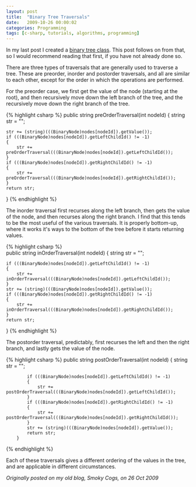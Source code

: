 ```yaml
---
layout: post
title:  "Binary Tree Traversals"
date:   2009-10-26 00:00:02
categories: Programming
tags: [c-sharp, tutorials, algorithms, programming]
---
```


In my last post I created a [binary tree class](/programming/2009/10/26/an-implementation-of-a-binary-tree-in-csharp.html). This post follows on from that, so I would recommend reading that first, if you have not already done so.

There are three types of traversals that are generally used to traverse a tree. These are preorder, inorder and postorder traversals, and all are similar to each other, except for the order in which the operations are performed.

For the preorder case, we first get the value of the node (starting at the root), and then recursively move down the left branch of the tree, and the recursively move down the right branch of the tree.

{% highlight csharp %}
public string preOrderTraversal(int nodeId)
{
	string str = "";

	str += (string)(((BinaryNode)nodes[nodeId]).getValue());
	if (((BinaryNode)nodes[nodeId]).getLeftChildId() != -1)
	{
		str += preOrderTraversal(((BinaryNode)nodes[nodeId]).getLeftChildId());
	}
	if (((BinaryNode)nodes[nodeId]).getRightChildId() != -1)
	{
		str += preOrderTraversal(((BinaryNode)nodes[nodeId]).getRightChildId());
	}
	return str;
}
{% endhighlight %}
<!--more-->

The inorder traversal first recurses along the left branch, then gets the value of the node, and then recurses along the right branch. I find that this tends to be the most useful of the various traversals. It is properly bottom-up, where it works it's ways to the bottom of the tree before it starts returning values.

{% highlight csharp %}        
public string inOrderTraversal(int nodeId)
{
	string str = "";

	if (((BinaryNode)nodes[nodeId]).getLeftChildId() != -1)
	{
		str += inOrderTraversal(((BinaryNode)nodes[nodeId]).getLeftChildId());
	}
	str += (string)(((BinaryNode)nodes[nodeId]).getValue());
	if (((BinaryNode)nodes[nodeId]).getRightChildId() != -1)
	{
		str += inOrderTraversal(((BinaryNode)nodes[nodeId]).getRightChildId());
	}
	return str;
}
{% endhighlight %}

The postorder traversal, predictably, first recurses the left and then the right branch, and lastly gets the value of the node.

{% highlight csharp %}
        public string postOrderTraversal(int nodeId)
        {
            string str = "";

            if (((BinaryNode)nodes[nodeId]).getLeftChildId() != -1)
            {
                str += postOrderTraversal(((BinaryNode)nodes[nodeId]).getLeftChildId());
            }
            if (((BinaryNode)nodes[nodeId]).getRightChildId() != -1)
            {
                str += postOrderTraversal(((BinaryNode)nodes[nodeId]).getRightChildId());
            }
            str += (string)(((BinaryNode)nodes[nodeId]).getValue());
            return str;
        }
{% endhighlight %}

Each of these traversals gives a different ordering of the values in the tree, and are applicable in different circumstances.

_Originally posted on my old blog, Smoky Cogs, on 26 Oct 2009_
